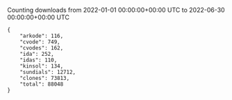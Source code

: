 
Counting downloads from 2022-01-01 00:00:00+00:00 UTC to 2022-06-30 00:00:00+00:00 UTC

```
{
    "arkode": 116,
    "cvode": 749,
    "cvodes": 162,
    "ida": 252,
    "idas": 110,
    "kinsol": 134,
    "sundials": 12712,
    "clones": 73813,
    "total": 88048
}
```
